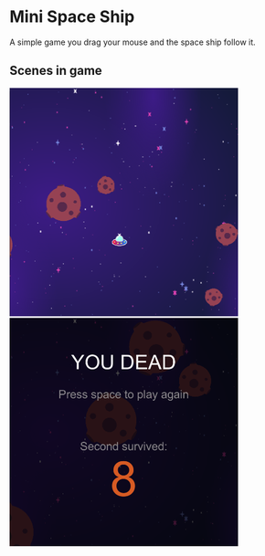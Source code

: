 
# Mini Space Ship

A simple game you drag your mouse and the space ship follow it.



## Scenes in game

<img src="images/scene1.png" width="400" height="400"><img src="images/scene2.png" width="400" height="400">